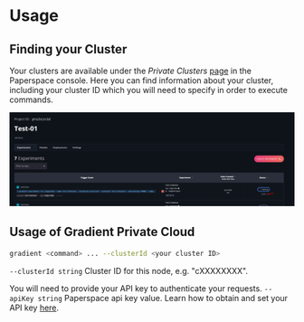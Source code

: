 # Usage

## Finding your Cluster

Your clusters are available under the _Private Clusters_ [page](https://www.paperspace.com/console/clusters) in the Paperspace console.  Here you can find information about your cluster, including your cluster ID which you will need to specify in order to execute commands.

![](../.gitbook/assets/image%20%2862%29.png)

## **Usage of Gradient Private Cloud**

```bash
gradient <command> ... --clusterId <your cluster ID>
```

`--clusterId string` Cluster ID for this node, e.g. "cXXXXXXXX". 

You will need to provide your API key to authenticate your requests.  `--apiKey string` Paperspace api key value.  Learn how to obtain and set your API key [here](../get-started/install-the-cli.md#obtaining-an-api-key).

